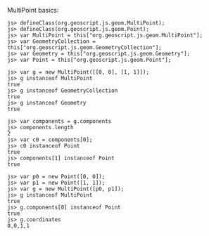 MultiPoint basics:

    js> defineClass(org.geoscript.js.geom.MultiPoint);
    js> defineClass(org.geoscript.js.geom.Point);
    js> var MultiPoint = this["org.geoscript.js.geom.MultiPoint"];
    js> var GeometryCollection = this["org.geoscript.js.geom.GeometryCollection"];
    js> var Geometry = this["org.geoscript.js.geom.Geometry"];
    js> var Point = this["org.geoscript.js.geom.Point"];
    
    js> var g = new MultiPoint([[0, 0], [1, 1]]);
    js> g instanceof MultiPoint
    true
    js> g instanceof GeometryCollection
    true
    js> g instanceof Geometry
    true
    
    js> var components = g.components
    js> components.length
    2
    js> var c0 = components[0];
    js> c0 instanceof Point
    true
    js> components[1] instanceof Point
    true
    
    js> var p0 = new Point([0, 0]);
    js> var p1 = new Point([1, 1]);
    js> var g = new MultiPoint([p0, p1]);
    js> g instanceof MultiPoint
    true
    js> g.components[0] instanceof Point
    true
    js> g.coordinates
    0,0,1,1
